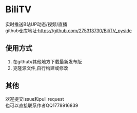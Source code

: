 # BiliTV
  实时推送B站UP动态/视频/直播  
  github仓库地址:https://github.com/275313730/BiliTV_pyside

## 使用方式
  1. 在github/其他地方下载最新发布版
  2. 克隆源文件,自行构建或修改

## 其他
  欢迎提交issue和pull request  
  也可以直接联系作者QQ1778916839
